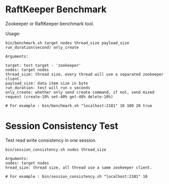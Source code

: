 # RaftKeeper Benchmark

Zookeeper or RaftKeeper benchmark tool.

Usage:

```
bin/benchmark.sh target nodes thread_size payload_size run_duration(second) only_create

Arguments:

target: test target - 'zookeeper'
nodes: target nodes
thread_size: thread size, every thread will use a separated zookeeper client.
payload_size: data item size in byte
run_duration: test will run x seconds
only_create: whether only send create command, if not, send mixed request (create-10% set-40% get-40% delete-10%)

# For example : bin/benchmark.sh "localhost:2181" 10 100 20 true
```

# Session Consistency Test

Test read write consistency in one session.

```
bin/session_consistency.sh nodes thread_size

Arguments: 
nodes: target nodes
hread_size: thread size, all thread use a same zookeeper client.

# For example : bin/session_consistency.sh "localhost:2181" 10
```

